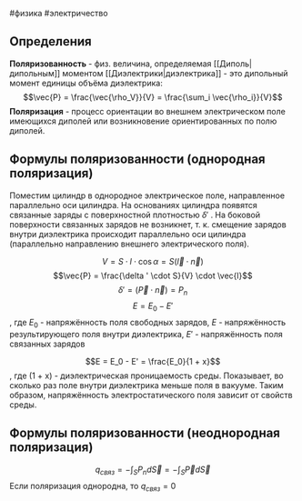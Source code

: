 #физика #электричество 
## Определения
**Поляризованность** - физ. величина, определяемая [[Диполь|дипольным]] моментом [[Диэлектрики|диэлектрика]] - это дипольный момент единицы объёма диэлектрика: $$\vec{P} = \frac{\vec{\rho_V}}{V} = \frac{\sum_i \vec{\rho_i}}{V}$$
**Поляризация** - процесс ориентации во внешнем электрическом поле имеющихся диполей или возникновение ориентированных по полю диполей.

## Формулы поляризованности (однородная поляризация)
Поместим цилиндр в однородное электрическое поле, направленное параллельно оси цилиндра. На основаниях цилиндра появятся связанные заряды с поверхностной плотностью $\delta '$ . На боковой поверхности связанных зарядов не возникнет, т. к. смещение зарядов внутри диэлектрика происходит параллельно оси цилиндра (параллельно направлению внешнего электрического поля).

$$V = S \cdot l \cdot \cos \alpha = S(\vec{l} \cdot \vec{n})$$
$$\vec{P} = \frac{\delta ' \cdot S}{V} \cdot \vec{l}$$
$$\delta ' = (\vec{P} \cdot \vec{n}) = P_n$$
$$E = E_0 - E'$$, где $E_0$ - напряжённость поля свободных зарядов, $E$ - напряжённость результирующего поля внутри диэлектрика, $E'$ - напряжённость поля связанных зарядов

$$E = E_0 - E' = \frac{E_0}{1 + x}$$, где (1 + x) - диэлектрическая проницаемость среды. Показывает, во сколько раз поле внутри диэлектрика меньше поля в вакууме. Таким образом, напряжённость электростатического поля зависит от свойств среды.

## Формулы поляризованности (неоднородная поляризация)
$$q_{связ} = - \int_S P_nd\vec{S} = - \int_S \vec{P} d \vec{S}$$
Если поляризация однородна, то $q_{связ} = 0$